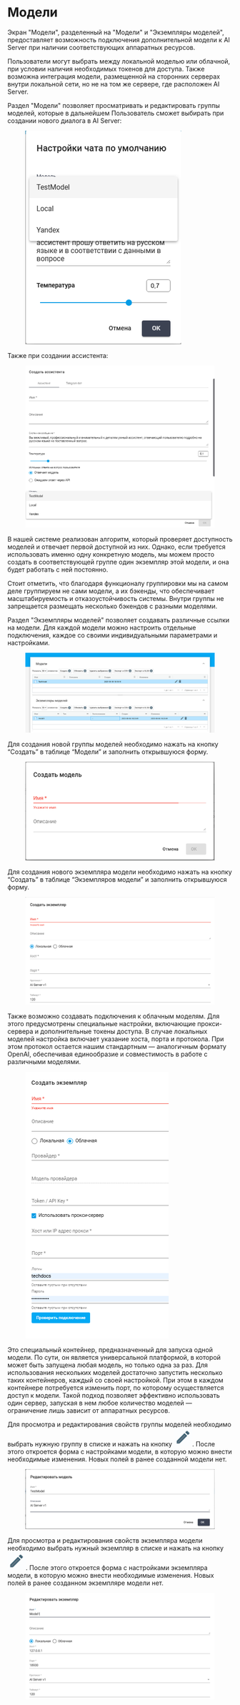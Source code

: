 # Модели

Экран "Модели", разделенный на "Модели" и "Экземпляры моделей", предоставляет возможность подключения дополнительной модели к AI Server при наличии соответствующих аппаратных ресурсов.&#x20;

Пользователи могут выбрать между локальной моделью или облачной, при условии наличия необходимых токенов для доступа. Также возможна интеграция модели, размещенной на сторонних серверах внутри локальной сети, но не на том же сервере, где расположен AI Server.&#x20;

Раздел "Модели" позволяет просматривать и редактировать группы моделей, которые в дальнейшем Пользователь сможет выбирать при создании нового диалога в AI Server:

<figure><img src="../../../.gitbook/assets/изображение.png" alt=""><figcaption></figcaption></figure>

Также при создании ассистента:

<figure><img src="../../../.gitbook/assets/изображение (3).png" alt=""><figcaption></figcaption></figure>

В нашей системе реализован алгоритм, который проверяет доступность моделей и отвечает первой доступной из них. Однако, если требуется использовать именно одну конкретную модель, мы можем просто создать в соответствующей группе один экземпляр этой модели, и она будет работать с ней постоянно.

Стоит отметить, что благодаря функционалу группировки мы на самом деле группируем не сами модели, а их бэкенды, что обеспечивает масштабируемость и отказоустойчивость системы. Внутри группы не запрещается размещать несколько бэкендов с разными моделями.

Раздел "Экземпляры моделей" позволяет создавать различные ссылки на модели. Для каждой модели можно настроить отдельные подключения, каждое со своими индивидуальными параметрами и настройками.

<figure><img src="../../../.gitbook/assets/изображение (271).png" alt=""><figcaption></figcaption></figure>

Для создания новой группы моделей необходимо нажать на кнопку “Создать” в таблице “Модели” и заполнить открывшуюся форму.&#x20;

<figure><img src="../../../.gitbook/assets/изображение (9).png" alt=""><figcaption></figcaption></figure>

Для создания нового экземпляра модели необходимо нажать на кнопку “Создать” в таблице “Экземпляров модели” и заполнить открывшуюся форму.&#x20;

<figure><img src="../../../.gitbook/assets/изображение (10).png" alt=""><figcaption></figcaption></figure>

Также возможно создавать подключения к облачным моделям. Для этого предусмотрены специальные настройки, включающие прокси-сервера и дополнительные токены доступа. В случае локальных моделей настройка включает указание хоста, порта и протокола. При этом протокол остается нашим стандартным — аналогичным формату OpenAI, обеспечивая единообразие и совместимость в работе с различными моделями.

<figure><img src="../../../.gitbook/assets/изображение (2).png" alt=""><figcaption></figcaption></figure>

Это специальный контейнер, предназначенный для запуска одной модели. По сути, он является универсальной платформой, в которой может быть запущена любая модель, но только одна за раз. Для использования нескольких моделей достаточно запустить несколько таких контейнеров, каждый со своей настройкой. При этом в каждом контейнере потребуется изменить порт, по которому осуществляется доступ к модели. Такой подход позволяет эффективно использовать один сервер, запуская в нем любое количество моделей — ограничение лишь зависит от аппаратных ресурсов.

Для просмотра и редактирования свойств группы моделей необходимо выбрать нужную группу в списке и нажать на кнопку ![](<../../../.gitbook/assets/изображение (303).png>). После этого откроется форма с настройками модели, в которую можно внести необходимые изменения. Новых полей в ранее созданной модели нет.

<figure><img src="../../../.gitbook/assets/изображение (272).png" alt=""><figcaption></figcaption></figure>

Для просмотра и редактирования свойств экземпляра модели необходимо выбрать нужный экземпляр в списке и нажать на кнопку ![](<../../../.gitbook/assets/изображение (303).png>). После этого откроется форма с настройками экземпляра модели, в которую можно внести необходимые изменения. Новых полей в ранее созданном экземпляре модели нет.

<figure><img src="../../../.gitbook/assets/изображение (273).png" alt=""><figcaption></figcaption></figure>

